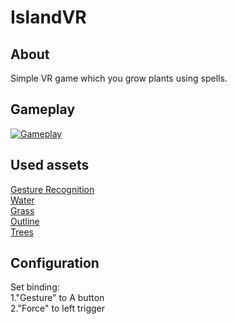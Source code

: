 # IslandVR
## About
Simple VR game which you grow plants using spells.</br>
## Gameplay
[![Gameplay](https://img.youtube.com/vi/X2GeLvAjFbc/0.jpg)](https://www.youtube.com/watch?v=X2GeLvAjFbc)
## Used assets 
[Gesture Recognition](https://github.com/Wandcaster/Praca-Dyplomowa)</br>
[Water](https://assetstore.unity.com/packages/vfx/shaders/urp-stylized-water-shader-proto-series-187485)</br>
[Grass](https://assetstore.unity.com/packages/vfx/shaders/brute-force-grass-shader-192388)</br>
[Outline](https://assetstore.unity.com/packages/tools/particles-effects/quick-outline-115488)</br>
[Trees](https://opengameart.org/content/low-poly-nature-pack-1)
## Configuration 
Set binding:</br>
1."Gesture" to A button </br>
2."Force" to left trigger
